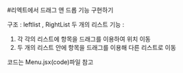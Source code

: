 #리엑트에서 드래그 앤 드롭 기능 구현하기 

구조 : leftlist , RightList 두 개의 리스트
기능 :
1) 각 각의 리스트에 항목을 드래그를 이용하여 위치 이동 
2) 두 개의 리스트 안에 항목을 드래그를 이용해 다른 리스트로 이동

 코드는 Menu.jsx(code)파일 참고 
